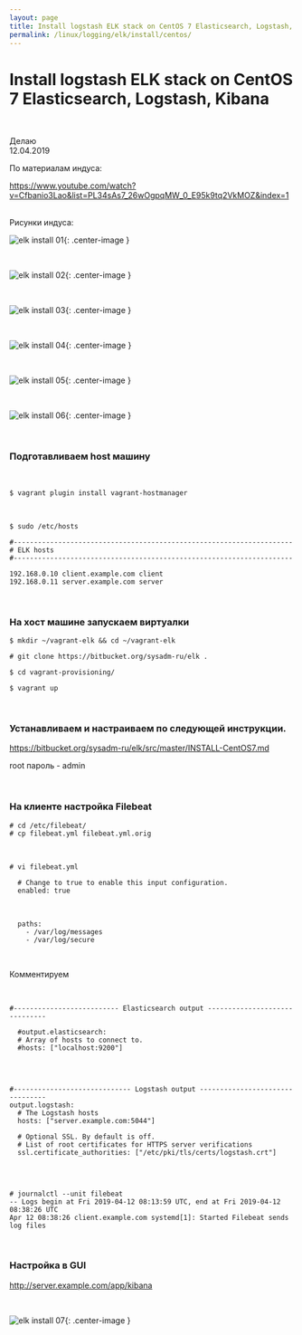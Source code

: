 ```yaml
---
layout: page
title: Install logstash ELK stack on CentOS 7 Elasticsearch, Logstash, Kibana
permalink: /linux/logging/elk/install/centos/
---
```


# Install logstash ELK stack on CentOS 7 Elasticsearch, Logstash, Kibana

<br/>

Делаю  
12.04.2019

По материалам индуса:

https://www.youtube.com/watch?v=Cfbanio3Lao&list=PL34sAs7_26wOgpqMW_0_E95k9tq2VkMOZ&index=1

<br/>
Рисунки индуса:
<br/>

![elk install 01](/img/logging/elk/intall/elk-install-01.png 'elk install 01'){: .center-image }

<br/>

![elk install 02](/img/logging/elk/intall/elk-install-02.png 'elk install 02'){: .center-image }

<br/>

![elk install 03](/img/logging/elk/intall/elk-install-03.png 'elk install 03'){: .center-image }

<br/>

![elk install 04](/img/logging/elk/intall/elk-install-04.png 'elk install 04'){: .center-image }

<br/>

![elk install 05](/img/logging/elk/intall/elk-install-05.png 'elk install 05'){: .center-image }

<br/>

![elk install 06](/img/logging/elk/intall/elk-install-06.png 'elk install 06'){: .center-image }

<br/>

### Подготавливаем host машину

<br/>

    $ vagrant plugin install vagrant-hostmanager

<br/>

    $ sudo /etc/hosts

```
#---------------------------------------------------------------------
# ELK hosts
#---------------------------------------------------------------------

192.168.0.10 client.example.com client
192.168.0.11 server.example.com server
```

<br/>

### На хост машине запускаем виртуалки

    $ mkdir ~/vagrant-elk && cd ~/vagrant-elk

    # git clone https://bitbucket.org/sysadm-ru/elk .

    $ cd vagrant-provisioning/

    $ vagrant up

<br/>

### Устанавливаем и настраиваем по следующей инструкции.

https://bitbucket.org/sysadm-ru/elk/src/master/INSTALL-CentOS7.md

root пароль - admin

<br/>

### На клиенте настройка Filebeat

    # cd /etc/filebeat/
    # cp filebeat.yml filebeat.yml.orig

<br/>

    # vi filebeat.yml

```
  # Change to true to enable this input configuration.
  enabled: true

```

<br/>

```
  paths:
    - /var/log/messages
    - /var/log/secure

```

<br/>

Комментируем

<br/>

```
#-------------------------- Elasticsearch output ------------------------------

  #output.elasticsearch:
  # Array of hosts to connect to.
  #hosts: ["localhost:9200"]

```

<br/>

```

#----------------------------- Logstash output --------------------------------
output.logstash:
  # The Logstash hosts
  hosts: ["server.example.com:5044"]

  # Optional SSL. By default is off.
  # List of root certificates for HTTPS server verifications
  ssl.certificate_authorities: ["/etc/pki/tls/certs/logstash.crt"]


```

<br/>

    # journalctl --unit filebeat
    -- Logs begin at Fri 2019-04-12 08:13:59 UTC, end at Fri 2019-04-12 08:38:26 UTC
    Apr 12 08:38:26 client.example.com systemd[1]: Started Filebeat sends log files

<br/>

### Настройка в GUI

http://server.example.com/app/kibana

<br/>

![elk install 07](/img/logging/elk/intall/elk-install-07.png 'elk install 07'){: .center-image }
